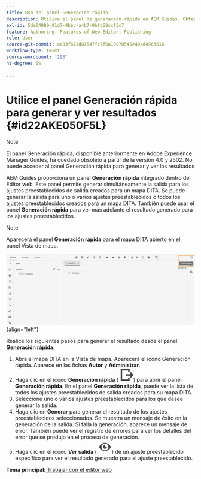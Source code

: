 ```yaml
---
title: Uso del panel Generación rápida
description: Utilice el panel de generación rápida en AEM Guides. Obtenga información sobre cómo generar y ver resultados desde el panel de generación rápida.
exl-id: 5de04980-91d7-4bbc-a4b7-9bfd60ccf3c7
feature: Authoring, Features of Web Editor, Publishing
role: User
source-git-commit: ac83f613d87547fc7f6a18070545e40ad4963616
workflow-type: tm+mt
source-wordcount: '293'
ht-degree: 0%

---
```


# Utilice el panel Generación rápida para generar y ver resultados {#id22AKE050F5L}

>[!NOTE]
>
> El panel Generación rápida, disponible anteriormente en Adobe Experience Manager Guides, ha quedado obsoleto a partir de la versión 4.0 y 2502. No puede acceder al panel Generación rápida para generar y ver los resultados


AEM Guides proporciona un panel **Generación rápida** integrado dentro del Editor web. Este panel permite generar simultáneamente la salida para los ajustes preestablecidos de salida creados para un mapa DITA. Se puede generar la salida para uno o varios ajustes preestablecidos o todos los ajustes preestablecidos creados para un mapa DITA. También puede usar el panel **Generación rápida** para ver más adelante el resultado generado para los ajustes preestablecidos.

>[!NOTE]
>
> Aparecerá el panel **Generación rápida** para el mapa DITA abierto en el panel Vista de mapa.

![](images/quick-generate-map-view.png){align="left"}

Realice los siguientes pasos para generar el resultado desde el panel **Generación rápida**:

1. Abra el mapa DITA en la Vista de mapa. Aparecerá el icono Generación rápida. Aparece en las fichas **Autor** y **Administrar**.
1. Haga clic en el icono **Generación rápida** \( ![](images/quick-generate-icon.svg)\) para abrir el panel **Generación rápida**. En el panel **Generación rápida**, puede ver la lista de todos los ajustes preestablecidos de salida creados para su mapa DITA.
1. Seleccione uno o varios ajustes preestablecidos para los que desee generar la salida.
1. Haga clic en **Generar** para generar el resultado de los ajustes preestablecidos seleccionados. Se muestra un mensaje de éxito en la generación de la salida. Si falla la generación, aparece un mensaje de error. También puede ver el registro de errores para ver los detalles del error que se produjo en el proceso de generación.
1. Haga clic en el icono **Ver salida** \( ![](images/view-output-icon.svg)\) de un ajuste preestablecido específico para ver el resultado generado para el ajuste preestablecido.

**Tema principal:**[ Trabajar con el editor web](web-editor.md)

